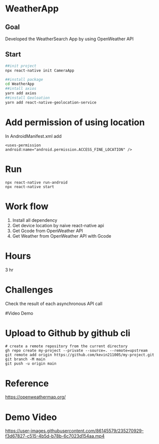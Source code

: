 # WeatherApp 

## Goal
Developed the WeatherSearch App by using OpenWeather API
## Start

```bash 
##init project 
npx react-native init CameraApp  

##install package 
cd WeatherApp  
##intall axios
yarn add axios 
##install Geoloation 
yarn add react-native-geolocation-service
```

# Add permission of using location 
In AndroidManifest.xml add 
```
<uses-permission android:name="android.permission.ACCESS_FINE_LOCATION" />
```
# Run

```
npx react-native run-android 
npx react-native start
```
# 

# Work flow 

1. Install all dependency 
2. Get device location by naive react-native api
3. Get Gcode from OpenWeather API
4. Get Weather from OpenWeather API with Gcode 

# Hours 
3 hr

# Challenges

Check the result of each asynchronous API call 

#Video Demo


# Upload to Github by github cli 

```
# create a remote repository from the current directory
gh repo create my-project --private --source=. --remote=upstream
git remote add origin https://github.com/kevin211005/my-project.git
git branch -M main
git push -u origin main
```

# Reference 
https://openweathermap.org/

# Demo Video 

https://user-images.githubusercontent.com/86145579/235270929-f3d67827-c515-4b5d-b78b-6c7023d154aa.mp4


